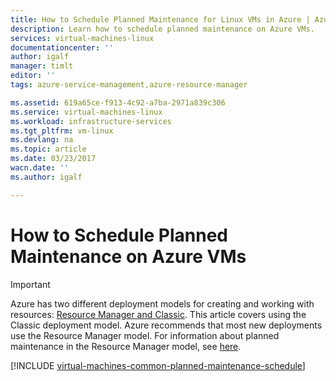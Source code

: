 ```yaml
---
title: How to Schedule Planned Maintenance for Linux VMs in Azure | Azure
description: Learn how to schedule planned maintenance on Azure VMs.
services: virtual-machines-linux
documentationcenter: ''
author: igalf
manager: timlt
editor: ''
tags: azure-service-management,azure-resource-manager

ms.assetid: 619a65ce-f913-4c92-a7ba-2971a839c306
ms.service: virtual-machines-linux
ms.workload: infrastructure-services
ms.tgt_pltfrm: vm-linux
ms.devlang: na
ms.topic: article
ms.date: 03/23/2017
wacn.date: ''
ms.author: igalf

---
```

# How to Schedule Planned Maintenance on Azure VMs
> [!IMPORTANT]
> Azure has two different deployment models for creating and working with resources: [Resource Manager and Classic](../../resource-manager-deployment-model.md). This article covers using the Classic deployment model. Azure recommends that most new deployments use the Resource Manager model. For information about planned maintenance in the Resource Manager model, see [here](../windows/planned-maintenance.md?toc=%2fazure%2fvirtual-machines%2flinux%2ftoc.json).

[!INCLUDE [virtual-machines-common-planned-maintenance-schedule](../../../includes/virtual-machines-common-planned-maintenance-schedule.md)]
